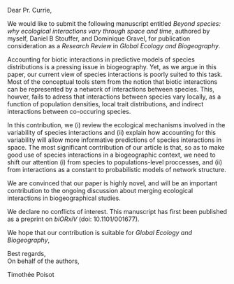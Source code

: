 Dear Pr. Currie,

We would like to submit the following manuscript entitled *Beyond species:
why ecological interactions vary through space and time*, authored by myself,
Daniel B Stouffer, and Dominique Gravel, for publication consideration as
a *Research Review* in *Global Ecology and Biogeography*.

Accounting for biotic interactions in predictive models of species
distributions is a pressing issue in biogeography. Yet, as we argue in
this paper, our current view of species interactions is poorly suited
to this task. Most of the conceptual tools stem from the notion that
biotic interactions can be represented by a network of interactions between
species. This, howver, fails to adress that interactions between species vary
locally, as a function of population densities, local trait distributions,
and indirect interactions between co-occuring species.

In this contribution, we (i) review the ecological mechanisms involved in the
variability of species interactions and (ii) explain how accounting for this
variability will allow more informative predictions of species interactions
in space. The most significant contribution of our article is that, so as to
make good use of species interactions in a biogeographic context, we need to
shift our attention (i) from species to populations-level proccesses, and (ii)
from interactions as a constant to probabilistic models of network structure.

We are convinced that our paper is highly novel, and will be an important
contribution to the ongoing discussion about merging ecological interactions
in biogeographical studies.

We declare no conflicts of interest. This manuscript has first been published
as a preprint on *biORxiV* (doi: 10.1101/001677).

We hope that our contribution is suitable for *Global Ecology and Biogeography*,

Best regards,   
On behalf of the authors,   
   
Timothée Poisot
